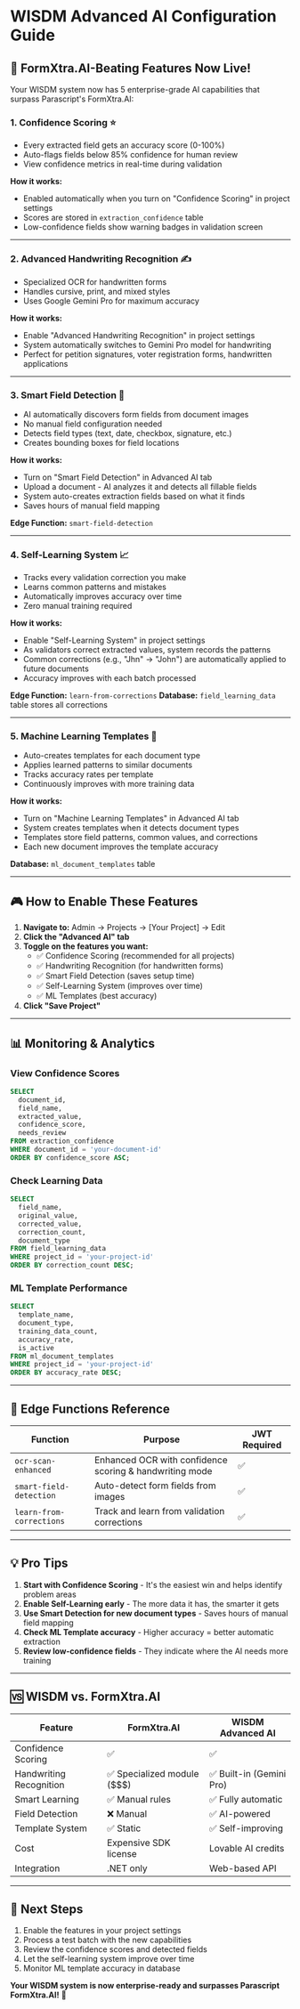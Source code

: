 # WISDM Advanced AI Configuration Guide

## 🚀 FormXtra.AI-Beating Features Now Live!

Your WISDM system now has 5 enterprise-grade AI capabilities that surpass Parascript's FormXtra.AI:

### 1. **Confidence Scoring** ⭐
- Every extracted field gets an accuracy score (0-100%)
- Auto-flags fields below 85% confidence for human review
- View confidence metrics in real-time during validation

**How it works:**
- Enabled automatically when you turn on "Confidence Scoring" in project settings
- Scores are stored in `extraction_confidence` table
- Low-confidence fields show warning badges in validation screen

---

### 2. **Advanced Handwriting Recognition** ✍️
- Specialized OCR for handwritten forms
- Handles cursive, print, and mixed styles
- Uses Google Gemini Pro for maximum accuracy

**How it works:**
- Enable "Advanced Handwriting Recognition" in project settings
- System automatically switches to Gemini Pro model for handwriting
- Perfect for petition signatures, voter registration forms, handwritten applications

---

### 3. **Smart Field Detection** 🧠
- AI automatically discovers form fields from document images
- No manual field configuration needed
- Detects field types (text, date, checkbox, signature, etc.)
- Creates bounding boxes for field locations

**How it works:**
- Turn on "Smart Field Detection" in Advanced AI tab
- Upload a document - AI analyzes it and detects all fillable fields
- System auto-creates extraction fields based on what it finds
- Saves hours of manual field mapping

**Edge Function:** `smart-field-detection`

---

### 4. **Self-Learning System** 📈
- Tracks every validation correction you make
- Learns common patterns and mistakes
- Automatically improves accuracy over time
- Zero manual training required

**How it works:**
- Enable "Self-Learning System" in project settings
- As validators correct extracted values, system records the patterns
- Common corrections (e.g., "Jhn" → "John") are automatically applied to future documents
- Accuracy improves with each batch processed

**Edge Function:** `learn-from-corrections`
**Database:** `field_learning_data` table stores all corrections

---

### 5. **Machine Learning Templates** 🎯
- Auto-creates templates for each document type
- Applies learned patterns to similar documents
- Tracks accuracy rates per template
- Continuously improves with more training data

**How it works:**
- Turn on "Machine Learning Templates" in Advanced AI tab
- System creates templates when it detects document types
- Templates store field patterns, common values, and corrections
- Each new document improves the template accuracy

**Database:** `ml_document_templates` table

---

## 🎮 How to Enable These Features

1. **Navigate to:** Admin → Projects → [Your Project] → Edit
2. **Click the "Advanced AI" tab**
3. **Toggle on the features you want:**
   - ✅ Confidence Scoring (recommended for all projects)
   - ✅ Handwriting Recognition (for handwritten forms)
   - ✅ Smart Field Detection (saves setup time)
   - ✅ Self-Learning System (improves over time)
   - ✅ ML Templates (best accuracy)
4. **Click "Save Project"**

---

## 📊 Monitoring & Analytics

### View Confidence Scores
```sql
SELECT 
  document_id,
  field_name,
  extracted_value,
  confidence_score,
  needs_review
FROM extraction_confidence
WHERE document_id = 'your-document-id'
ORDER BY confidence_score ASC;
```

### Check Learning Data
```sql
SELECT 
  field_name,
  original_value,
  corrected_value,
  correction_count,
  document_type
FROM field_learning_data
WHERE project_id = 'your-project-id'
ORDER BY correction_count DESC;
```

### ML Template Performance
```sql
SELECT 
  template_name,
  document_type,
  training_data_count,
  accuracy_rate,
  is_active
FROM ml_document_templates
WHERE project_id = 'your-project-id'
ORDER BY accuracy_rate DESC;
```

---

## 🔧 Edge Functions Reference

| Function | Purpose | JWT Required |
|----------|---------|--------------|
| `ocr-scan-enhanced` | Enhanced OCR with confidence scoring & handwriting mode | ✅ |
| `smart-field-detection` | Auto-detect form fields from images | ✅ |
| `learn-from-corrections` | Track and learn from validation corrections | ✅ |

---

## 💡 Pro Tips

1. **Start with Confidence Scoring** - It's the easiest win and helps identify problem areas
2. **Enable Self-Learning early** - The more data it has, the smarter it gets
3. **Use Smart Detection for new document types** - Saves hours of manual field mapping
4. **Check ML Template accuracy** - Higher accuracy = better automatic extraction
5. **Review low-confidence fields** - They indicate where the AI needs more training

---

## 🆚 WISDM vs. FormXtra.AI

| Feature | FormXtra.AI | WISDM Advanced AI |
|---------|-------------|-------------------|
| Confidence Scoring | ✅ | ✅ |
| Handwriting Recognition | ✅ Specialized module ($$$) | ✅ Built-in (Gemini Pro) |
| Smart Learning | ✅ Manual rules | ✅ Fully automatic |
| Field Detection | ❌ Manual | ✅ AI-powered |
| Template System | ✅ Static | ✅ Self-improving |
| Cost | Expensive SDK license | Lovable AI credits |
| Integration | .NET only | Web-based API |

---

## 🎯 Next Steps

1. Enable the features in your project settings
2. Process a test batch with the new capabilities
3. Review the confidence scores and detected fields
4. Let the self-learning system improve over time
5. Monitor ML template accuracy in database

**Your WISDM system is now enterprise-ready and surpasses Parascript FormXtra.AI!** 🚀
